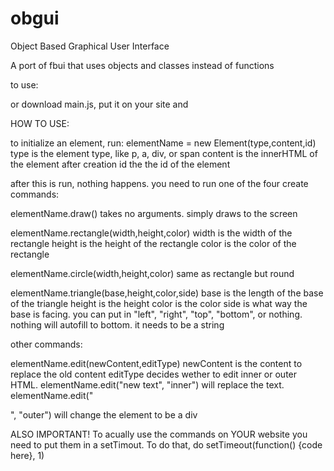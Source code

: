 # obgui
Object
Based
Graphical
User
Interface

A port of fbui that uses objects and classes instead of functions

to use:
<script src="http://lib.edensobol.com/obui/main.js"></script>
or
download main.js, put it on your site and
<script src="/main.js"></script>


HOW TO USE:

to initialize an element, run:
elementName = new Element(type,content,id)
type is the element type, like p, a, div, or span
content is the innerHTML of the element after creation
id the the id of the element

after this is run, nothing happens. you need to run one of the four create commands:

elementName.draw()
takes no arguments. simply draws to the screen

elementName.rectangle(width,height,color)
width is the width of the rectangle
height is the height of the rectangle
color is the color of the rectangle

elementName.circle(width,height,color)
same as rectangle but round

elementName.triangle(base,height,color,side)
base is the length of the base of the triangle
height is the height
color is the color
side is what way the base is facing. you can put in "left", "right", "top", "bottom", or nothing. nothing will autofill to bottom. it needs to be a string

other commands:

elementName.edit(newContent,editType)
newContent is the content to replace the old content
editType decides wether to edit inner or outer HTML. elementName.edit("new text", "inner") will replace the text. elementName.edit("<div>", "outer") will change the element to be a div

  ALSO IMPORTANT!
  To acually use the commands on YOUR website you need to put them in a setTimout. To do that, do setTimeout(function() {code here}, 1)
